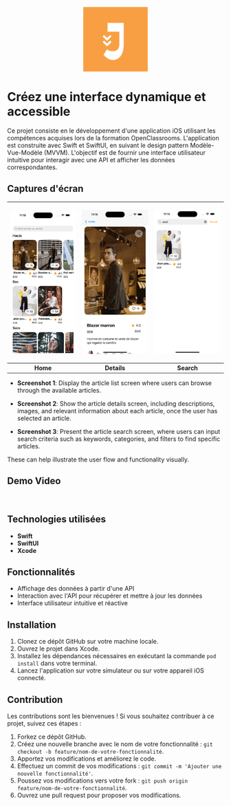 
<div align="center">
<img src="Screenshots/logo.png" alt="logo" width="150">
</div>

# Créez une interface dynamique et accessible

Ce projet consiste en le développement d'une application iOS utilisant les compétences acquises lors de la formation OpenClassrooms. L'application est construite avec Swift et SwiftUI, en suivant le design pattern Modèle-Vue-Modèle (MVVM). L'objectif est de fournir une interface utilisateur intuitive pour interagir avec une API et afficher les données correspondantes.

## Captures d'écran


| <p align="center"><img src="Screenshots/Home.png" width="200" alt="connexion"></p> | <p align="center"><img src="Screenshots/Details.png" width="200" alt="account"></p> | <p align="center"><img src="Screenshots/Search.png" width="200" alt="transfer"></p> |
|:--:|:--:|:--:|
| **Home** | **Details** | **Search** |

- **Screenshot 1**: Display the article list screen where users can browse through the available articles.
  
- **Screenshot 2**: Show the article details screen, including descriptions, images, and relevant information about each article, once the user has selected an article.

- **Screenshot 3**: Present the article search screen, where users can input search criteria such as keywords, categories, and filters to find specific articles.

These can help illustrate the user flow and functionality visually.


## Demo Video

<div align="center">
<img src="Screenshots/test.gif" alt="" width="500">
</div>

## Technologies utilisées

- **Swift**
- **SwiftUI**
- **Xcode**

## Fonctionnalités

- Affichage des données à partir d'une API
- Interaction avec l'API pour récupérer et mettre à jour les données
- Interface utilisateur intuitive et réactive

## Installation

1. Clonez ce dépôt GitHub sur votre machine locale.
2. Ouvrez le projet dans Xcode.
3. Installez les dépendances nécessaires en exécutant la commande `pod install` dans votre terminal.
4. Lancez l'application sur votre simulateur ou sur votre appareil iOS connecté.

## Contribution

Les contributions sont les bienvenues ! Si vous souhaitez contribuer à ce projet, suivez ces étapes :

1. Forkez ce dépôt GitHub.
2. Créez une nouvelle branche avec le nom de votre fonctionnalité : `git checkout -b feature/nom-de-votre-fonctionnalité`.
3. Apportez vos modifications et améliorez le code.
4. Effectuez un commit de vos modifications : `git commit -m 'Ajouter une nouvelle fonctionnalité'`.
5. Poussez vos modifications vers votre fork : `git push origin feature/nom-de-votre-fonctionnalité`.
6. Ouvrez une pull request pour proposer vos modifications.

